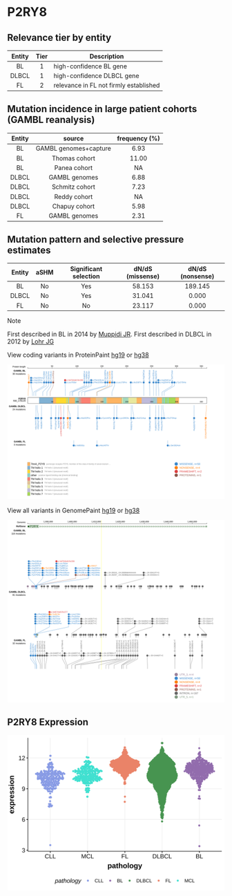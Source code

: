 # P2RY8

## Relevance tier by entity

|Entity|Tier|Description                           |
|:------:|:----:|--------------------------------------|
|BL    |1   |high-confidence BL gene               |
|DLBCL |1   |high-confidence DLBCL gene            |
|FL    |2   |relevance in FL not firmly established|

## Mutation incidence in large patient cohorts (GAMBL reanalysis)

|Entity|source               |frequency (%)|
|:------:|:---------------------:|:-------------:|
|BL    |GAMBL genomes+capture| 6.93        |
|BL    |Thomas cohort        |11.00        |
|BL    |Panea cohort         |   NA        |
|DLBCL |GAMBL genomes        | 6.88        |
|DLBCL |Schmitz cohort       | 7.23        |
|DLBCL |Reddy cohort         |   NA        |
|DLBCL |Chapuy cohort        | 5.98        |
|FL    |GAMBL genomes        | 2.31        |

## Mutation pattern and selective pressure estimates

|Entity|aSHM|Significant selection|dN/dS (missense)|dN/dS (nonsense)|
|:------:|:----:|:---------------------:|:----------------:|:----------------:|
|BL    |No  |Yes                  |58.153          |189.145         |
|DLBCL |No  |Yes                  |31.041          |  0.000         |
|FL    |No  |No                   |23.117          |  0.000         |


> [!NOTE]
> First described in BL in 2014 by [Muppidi JR](https://pubmed.ncbi.nlm.nih.gov/25274307). First described in DLBCL in 2012 by [Lohr JG](https://pubmed.ncbi.nlm.nih.gov/22343534)


View coding variants in ProteinPaint [hg19](https://morinlab.github.io/LLMPP/GAMBL/P2RY8_protein.html)  or [hg38](https://morinlab.github.io/LLMPP/GAMBL/P2RY8_protein_hg38.html)

![image](images/proteinpaint/P2RY8_NM_178129.svg)

View all variants in GenomePaint [hg19](https://morinlab.github.io/LLMPP/GAMBL/P2RY8.html)  or [hg38](https://morinlab.github.io/LLMPP/GAMBL/P2RY8_hg38.html)

![image](images/proteinpaint/P2RY8.svg)
## P2RY8 Expression
![image](images/gene_expression/P2RY8_by_pathology.svg)
